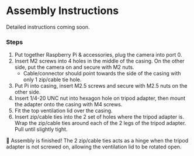 # Assembly Instructions

Detailed instructions coming soon.

### Steps

1. Put together Raspberry Pi & accessories, plug the camera into port 0.
2. Insert M2 screws into 4 holes in the middle of the casing. On the other side, put the camera on and secure with M2 nuts.
    - Cable/connector should point towards the side of the casing with only 1 zip/cable tie hole.
3. Put Pi into casing, insert M2.5 screws and secure with M2.5 nuts on the other side.
4. Insert 1/4-20 UNC nut into hexagon hole on tripod adapter, then mount the adapter onto the casing with M4 screws.
5. Fit the top ventilation lid over the casing.
6. Insert zip/cable ties into the 2 set of holes where the tripod adapter is. Wrap the zip/cable ties around each of the 2 legs of the tripod adapter. Pull until slightly tight.

🎉 Assembly is finished! The 2 zip/cable ties acts as a hinge when the tripod adapter is not screwed on, allowing the ventilation lid to be rotated open.